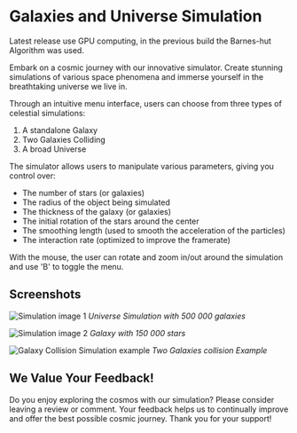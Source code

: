 # Galaxies and Universe Simulation 

Latest release use GPU computing, in the previous build the Barnes-hut Algorithm was used.

Embark on a cosmic journey with our innovative simulator. Create stunning simulations of various space phenomena and immerse yourself in the breathtaking universe we live in.

Through an intuitive menu interface, users can choose from three types of celestial simulations:

1. A standalone Galaxy
2. Two Galaxies Colliding
3. A broad Universe

The simulator allows users to manipulate various parameters, giving you control over:

- The number of stars (or galaxies)
- The radius of the object being simulated
- The thickness of the galaxy (or galaxies)
- The initial rotation of the stars around the center
- The smoothing length (used to smooth the acceleration of the particles)
- The interaction rate (optimized to improve the framerate)

With the mouse, the user can rotate and zoom in/out around the simulation and use 'B' to toggle the menu.

## Screenshots

![Simulation image 1](https://img.itch.zone/aW1nLzEyODQ3ODMyLnBuZw==/original/JqZErP.png)
*Universe Simulation with 500 000 galaxies*

![Simulation image 2](https://img.itch.zone/aW1nLzEyODQ3ODMwLnBuZw==/original/qriNpl.png)
*Galaxy with 150 000 stars*

![Galaxy Collision Simulation example](https://img.itch.zone/aW1nLzEyODQ3ODA4LnBuZw==/original/DBiWG1.png)
*Two Galaxies collision Example*

## We Value Your Feedback!

Do you enjoy exploring the cosmos with our simulation? Please consider leaving a review or comment. Your feedback helps us to continually improve and offer the best possible cosmic journey. Thank you for your support!
